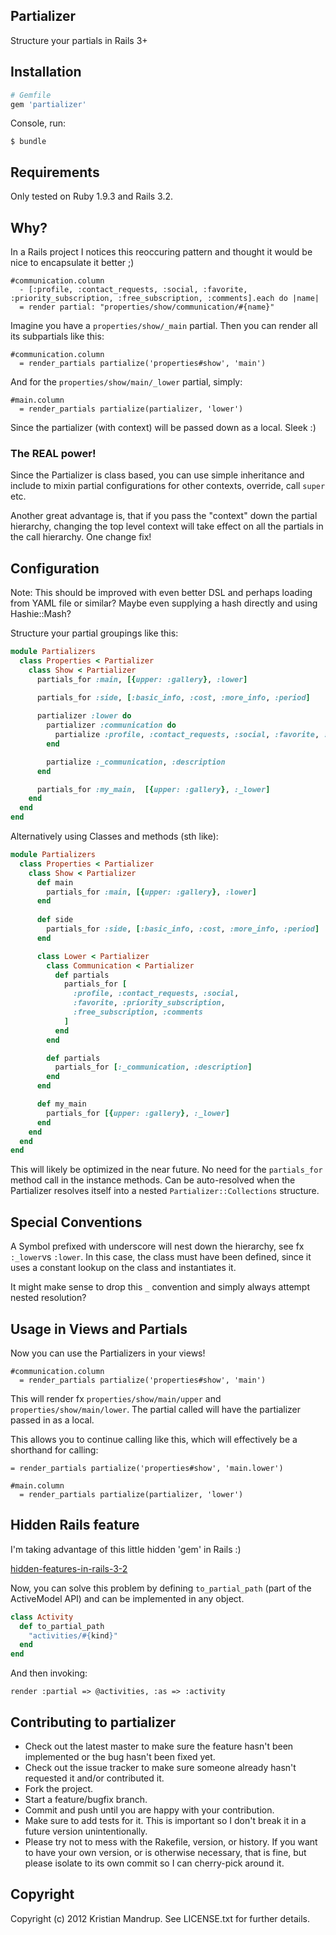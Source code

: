## Partializer

Structure your partials in Rails 3+

## Installation

```ruby
# Gemfile
gem 'partializer'
```

Console, run:

`$ bundle`

## Requirements

Only tested on Ruby 1.9.3 and Rails 3.2.

## Why?

In a Rails project I notices this reoccuring pattern and thought it would be nice to encapsulate it better ;)

```haml
#communication.column
  - [:profile, :contact_requests, :social, :favorite, :priority_subscription, :free_subscription, :comments].each do |name|
  = render partial: "properties/show/communication/#{name}"
```

Imagine you have a `properties/show/_main` partial. Then you can render all its subpartials like this:

```haml
#communication.column
  = render_partials partialize('properties#show', 'main')
```

And for the `properties/show/main/_lower` partial, simply:

```haml
#main.column
  = render_partials partialize(partializer, 'lower')
```

Since the partializer (with context) will be passed down as a local. Sleek :)

### The REAL power!

Since the Partializer is class based, you can use simple inheritance and include to mixin partial configurations for other contexts, override, call `super` etc.

Another great advantage is, that if you pass the "context" down the partial hierarchy, changing the top level context will take effect on all the partials in the call hierarchy. One change fix!

## Configuration

Note: This should be improved with even better DSL and perhaps loading from YAML file or similar? Maybe even supplying a hash directly and using Hashie::Mash?

Structure your partial groupings like this:

```ruby
module Partializers
  class Properties < Partializer
    class Show < Partializer
      partials_for :main, [{upper: :gallery}, :lower]
        
      partials_for :side, [:basic_info, :cost, :more_info, :period]

      partializer :lower do
        partializer :communication do
          partialize :profile, :contact_requests, :social, :favorite, :priority_subscription, :free_subscription, :comments
        end

        partialize :_communication, :description
      end

      partials_for :my_main,  [{upper: :gallery}, :_lower]      
    end
  end
end
```

Alternatively using Classes and methods (sth like):

```ruby
module Partializers
  class Properties < Partializer
    class Show < Partializer
      def main
        partials_for :main, [{upper: :gallery}, :lower]
      end
        
      def side
        partials_for :side, [:basic_info, :cost, :more_info, :period]
      end

      class Lower < Partializer
        class Communication < Partializer
          def partials 
            partials_for [
              :profile, :contact_requests, :social, 
              :favorite, :priority_subscription, 
              :free_subscription, :comments
            ]
          end
        end

        def partials
          partials_for [:_communication, :description]
        end
      end

      def my_main
        partials_for [{upper: :gallery}, :_lower]
      end
    end
  end
end
```

This will likely be optimized in the near future. No need for the `partials_for` method call in the instance methods. Can be auto-resolved when the Partializer resolves itself into a nested `Partializer::Collections` structure.

## Special Conventions

A Symbol prefixed with underscore will nest down the hierarchy, see fx `:_lower`vs `:lower`. In this case, the class must have been defined, since it uses a constant lookup on the class and instantiates it.

It might make sense to drop this `_` convention and simply always attempt nested resolution?

## Usage in Views and Partials

Now you can use the Partializers in your views!

```haml
#communication.column
  = render_partials partialize('properties#show', 'main')
```

This will render fx `properties/show/main/upper` and `properties/show/main/lower`.
The partial called will have the partializer passed in as a local.

This allows you to continue calling like this, which will effectively be a shorthand for calling: 

`= render_partials partialize('properties#show', 'main.lower')`

```haml
#main.column
  = render_partials partialize(partializer, 'lower')
```

## Hidden Rails feature

I'm taking advantage of this little hidden 'gem' in Rails :)

[hidden-features-in-rails-3-2](http://blog.plataformatec.com.br/2012/01/my-five-favorite-hidden-features-in-rails-3-2/)

Now, you can solve this problem by defining `to_partial_path` (part of the ActiveModel API) and can be implemented in any object. 

```ruby
class Activity
  def to_partial_path
    "activities/#{kind}" 
  end
end
```

And then invoking:

`render :partial => @activities, :as => :activity`

## Contributing to partializer
 
* Check out the latest master to make sure the feature hasn't been implemented or the bug hasn't been fixed yet.
* Check out the issue tracker to make sure someone already hasn't requested it and/or contributed it.
* Fork the project.
* Start a feature/bugfix branch.
* Commit and push until you are happy with your contribution.
* Make sure to add tests for it. This is important so I don't break it in a future version unintentionally.
* Please try not to mess with the Rakefile, version, or history. If you want to have your own version, or is otherwise necessary, that is fine, but please isolate to its own commit so I can cherry-pick around it.

## Copyright

Copyright (c) 2012 Kristian Mandrup. See LICENSE.txt for
further details.

